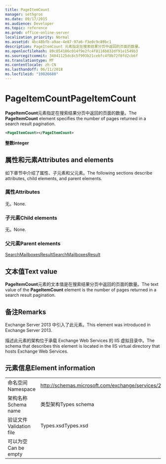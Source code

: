 ```yaml
---
title: PageItemCount
manager: sethgros
ms.date: 09/17/2015
ms.audience: Developer
ms.topic: reference
ms.prod: office-online-server
localization_priority: Normal
ms.assetid: 4bc48bfb-a9ae-4e87-97a6-f3e0c9c89bc1
description: PageItemCount 元素指定在搜索结果分页中返回的页面的数量。
ms.openlocfilehash: 89c054186c014f9e2fc4f8116b032df91e1549b3
ms.sourcegitcommit: 34041125dc8c5f993b21cebfc4f8b72f0fd2cb6f
ms.translationtype: MT
ms.contentlocale: zh-CN
ms.lasthandoff: 06/11/2018
ms.locfileid: "19826680"
---
```

# <a name="pageitemcount"></a><span data-ttu-id="e6149-103">PageItemCount</span><span class="sxs-lookup"><span data-stu-id="e6149-103">PageItemCount</span></span>

<span data-ttu-id="e6149-104">**PageItemCount**元素指定在搜索结果分页中返回的页面的数量。</span><span class="sxs-lookup"><span data-stu-id="e6149-104">The **PageItemCount** element specifies the number of pages returned in a search result pagination.</span></span> 
  
```XML
<PageItemCount></PageItemCount>
```

 <span data-ttu-id="e6149-105">**整数**</span><span class="sxs-lookup"><span data-stu-id="e6149-105">**integer**</span></span>
## <a name="attributes-and-elements"></a><span data-ttu-id="e6149-106">属性和元素</span><span class="sxs-lookup"><span data-stu-id="e6149-106">Attributes and elements</span></span>

<span data-ttu-id="e6149-107">如下章节中介绍了属性、子元素和父元素。</span><span class="sxs-lookup"><span data-stu-id="e6149-107">The following sections describe attributes, child elements, and parent elements.</span></span>
  
### <a name="attributes"></a><span data-ttu-id="e6149-108">属性</span><span class="sxs-lookup"><span data-stu-id="e6149-108">Attributes</span></span>

<span data-ttu-id="e6149-109">无。</span><span class="sxs-lookup"><span data-stu-id="e6149-109">None.</span></span>
  
### <a name="child-elements"></a><span data-ttu-id="e6149-110">子元素</span><span class="sxs-lookup"><span data-stu-id="e6149-110">Child elements</span></span>

<span data-ttu-id="e6149-111">无。</span><span class="sxs-lookup"><span data-stu-id="e6149-111">None.</span></span>
  
### <a name="parent-elements"></a><span data-ttu-id="e6149-112">父元素</span><span class="sxs-lookup"><span data-stu-id="e6149-112">Parent elements</span></span>

[<span data-ttu-id="e6149-113">SearchMailboxesResult</span><span class="sxs-lookup"><span data-stu-id="e6149-113">SearchMailboxesResult</span></span>](searchmailboxesresult.md)
  
## <a name="text-value"></a><span data-ttu-id="e6149-114">文本值</span><span class="sxs-lookup"><span data-stu-id="e6149-114">Text value</span></span>

<span data-ttu-id="e6149-115">**PageItemCount**元素的文本值是在搜索结果分页中返回的页面的数量。</span><span class="sxs-lookup"><span data-stu-id="e6149-115">The text value of the **PageItemCount** element is the number of pages returned in a search result pagination.</span></span> 
  
## <a name="remarks"></a><span data-ttu-id="e6149-116">备注</span><span class="sxs-lookup"><span data-stu-id="e6149-116">Remarks</span></span>

<span data-ttu-id="e6149-117">Exchange Server 2013 中引入了此元素。</span><span class="sxs-lookup"><span data-stu-id="e6149-117">This element was introduced in Exchange Server 2013.</span></span>
  
<span data-ttu-id="e6149-118">描述此元素的架构位于承载 Exchange Web Services 的 IIS 虚拟目录中。</span><span class="sxs-lookup"><span data-stu-id="e6149-118">The schema that describes this element is located in the IIS virtual directory that hosts Exchange Web Services.</span></span>
  
## <a name="element-information"></a><span data-ttu-id="e6149-119">元素信息</span><span class="sxs-lookup"><span data-stu-id="e6149-119">Element information</span></span>

|||
|:-----|:-----|
|<span data-ttu-id="e6149-120">命名空间</span><span class="sxs-lookup"><span data-stu-id="e6149-120">Namespace</span></span>  <br/> |http://schemas.microsoft.com/exchange/services/2006/types  <br/> |
|<span data-ttu-id="e6149-121">架构名称</span><span class="sxs-lookup"><span data-stu-id="e6149-121">Schema name</span></span>  <br/> |<span data-ttu-id="e6149-122">类型架构</span><span class="sxs-lookup"><span data-stu-id="e6149-122">Types schema</span></span>  <br/> |
|<span data-ttu-id="e6149-123">验证文件</span><span class="sxs-lookup"><span data-stu-id="e6149-123">Validation file</span></span>  <br/> |<span data-ttu-id="e6149-124">Types.xsd</span><span class="sxs-lookup"><span data-stu-id="e6149-124">Types.xsd</span></span>  <br/> |
|<span data-ttu-id="e6149-125">可以为空</span><span class="sxs-lookup"><span data-stu-id="e6149-125">Can be empty</span></span>  <br/> ||
   

